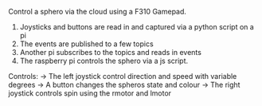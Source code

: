Control a sphero via the cloud using a F310 Gamepad. 

1. Joysticks and buttons are read in and captured via a python script on a pi
2. The events are published to a few topics
3. Another pi subscribes to the topics and reads in events 
4. The raspberry pi controls the sphero via a js script.

Controls:
-> The left joystick control direction and speed with variable degrees
-> A button changes the spheros state and colour
-> The right joystick controls spin using the rmotor and lmotor
